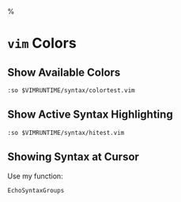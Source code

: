 %

# `vim` Colors

## Show Available Colors

	:so $VIMRUNTIME/syntax/colortest.vim 

## Show Active Syntax Highlighting

	:so $VIMRUNTIME/syntax/hitest.vim
	
## Showing Syntax at Cursor

Use my function:

	EchoSyntaxGroups
